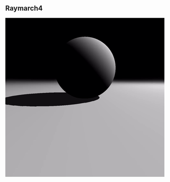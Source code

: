 ## Raymarch4

![Raymarch3](https://github.com/Nismit/glsl-output/blob/main/raymarch3/output-palette.gif)
